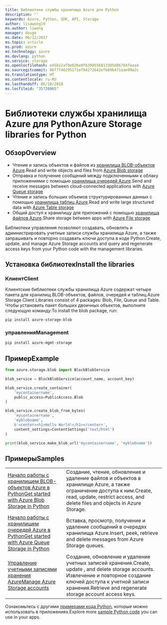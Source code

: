 ```yaml
---
title: Библиотеки службы хранилища Azure для Python
description: ''
keywords: Azure, Python, SDK, API, Storage
author: lisawong19
ms.author: liwong
manager: douge
ms.date: 06/12/2017
ms.topic: article
ms.prod: azure
ms.technology: azure
ms.devlang: python
ms.service: storage
ms.openlocfilehash: e45b12af9e026e0f6390556813385d86784feaa4
ms.sourcegitcommit: 86f7f40295271ef94272642efb89b471aae99a2c
ms.translationtype: HT
ms.contentlocale: ru-RU
ms.lasthandoff: 06/18/2018
ms.locfileid: "35720065"
---
```

# <a name="azure-storage-libraries-for-python"></a><span data-ttu-id="55e3a-103">Библиотеки службы хранилища Azure для Python</span><span class="sxs-lookup"><span data-stu-id="55e3a-103">Azure Storage libraries for Python</span></span>

## <a name="overview"></a><span data-ttu-id="55e3a-104">Обзор</span><span class="sxs-lookup"><span data-stu-id="55e3a-104">Overview</span></span>
- <span data-ttu-id="55e3a-105">Чтение и запись объектов и файлов из [хранилища BLOB-объектов Azure](https://docs.microsoft.com/en-us/azure/storage/storage-python-how-to-use-blob-storage).</span><span class="sxs-lookup"><span data-stu-id="55e3a-105">Read and write objects and files from [Azure Blob storage](https://docs.microsoft.com/en-us/azure/storage/storage-python-how-to-use-blob-storage)</span></span>
- <span data-ttu-id="55e3a-106">Отправка и получение сообщений между подключенными к облаку приложениями с помощью [хранилища очередей Azure](https://docs.microsoft.com/azure/storage/storage-python-how-to-use-queue-storage).</span><span class="sxs-lookup"><span data-stu-id="55e3a-106">Send and receive messages between cloud-connected applications with [Azure Queue storage](https://docs.microsoft.com/azure/storage/storage-python-how-to-use-queue-storage)</span></span>
- <span data-ttu-id="55e3a-107">Чтение и запись больших объемов структурированных данных с помощью [хранилища таблиц Azure](https://docs.microsoft.com/azure/storage/storage-python-how-to-use-table-storage).</span><span class="sxs-lookup"><span data-stu-id="55e3a-107">Read and write large structured data with [Azure Table storage](https://docs.microsoft.com/azure/storage/storage-python-how-to-use-table-storage)</span></span> 
- <span data-ttu-id="55e3a-108">Общий доступ к хранилищу для приложений с помощью [хранилища файлов Azure](https://docs.microsoft.com/azure/storage/storage-python-how-to-use-file-storage).</span><span class="sxs-lookup"><span data-stu-id="55e3a-108">Share storage between apps with [Azure File storage](https://docs.microsoft.com/azure/storage/storage-python-how-to-use-file-storage)</span></span>

<span data-ttu-id="55e3a-109">Библиотеки управления позволяют создавать, обновлять и администрировать учетные записи службы хранилища Azure, а также запрашивать и повторно создавать ключи доступа в коде Python.</span><span class="sxs-lookup"><span data-stu-id="55e3a-109">Create, update, and manage Azure Storage accounts and query and regenerate access keys from your Python code with the management libraries.</span></span>

## <a name="install-the-libraries"></a><span data-ttu-id="55e3a-110">Установка библиотек</span><span class="sxs-lookup"><span data-stu-id="55e3a-110">Install the libraries</span></span>

### <a name="client"></a><span data-ttu-id="55e3a-111">Клиент</span><span class="sxs-lookup"><span data-stu-id="55e3a-111">Client</span></span>

<span data-ttu-id="55e3a-112">Клиентские библиотеки службы хранилища Azure содержат четыре пакета для хранилищ BLOB-объектов, файлов, очередей и таблиц.</span><span class="sxs-lookup"><span data-stu-id="55e3a-112">Azure Storage Client Libraries consist of 4 packages: Blob, File, Queue and Table.</span></span> <span data-ttu-id="55e3a-113">Чтобы установить пакет больших двоичных объектов, выполните следующую команду:</span><span class="sxs-lookup"><span data-stu-id="55e3a-113">To install the blob package, run:</span></span>

```bash
pip install azure-storage-blob
```

### <a name="management"></a><span data-ttu-id="55e3a-114">управления</span><span class="sxs-lookup"><span data-stu-id="55e3a-114">Management</span></span>

```bash
pip install azure-mgmt-storage
```

## <a name="example"></a><span data-ttu-id="55e3a-115">Пример</span><span class="sxs-lookup"><span data-stu-id="55e3a-115">Example</span></span>
```python
from azure.storage.blob import BlockBlobService

blob_service = BlockBlobService(account_name, account_key)

blob_service.create_container(
    'mycontainername',
    public_access=PublicAccess.Blob
)

blob_service.create_blob_from_bytes(
    'mycontainername',
    'myblobname',
    b'<center><h1>Hello World!</h1></center>',
    content_settings=ContentSettings('text/html')
)

print(blob_service.make_blob_url('mycontainername', 'myblobname'))
```

## <a name="samples"></a><span data-ttu-id="55e3a-116">Примеры</span><span class="sxs-lookup"><span data-stu-id="55e3a-116">Samples</span></span>

| | |
|--|--|
| [<span data-ttu-id="55e3a-117">Начало работы с хранилищем BLOB-объектов Azure в Python</span><span class="sxs-lookup"><span data-stu-id="55e3a-117">Get started with Azure Blob Storage in Python</span></span>](https://docs.microsoft.com/en-us/azure/storage/blobs/storage-python-how-to-use-blob-storage) | <span data-ttu-id="55e3a-118">Создание, чтение, обновление и удаление файлов и объектов в хранилище Azure, а также ограничение доступа к ним.</span><span class="sxs-lookup"><span data-stu-id="55e3a-118">Create, read, update, restrict access, and delete files and objects in Azure Storage.</span></span> |
| [<span data-ttu-id="55e3a-119">Начало работы с хранилищем очередей Azure в Python</span><span class="sxs-lookup"><span data-stu-id="55e3a-119">Get started with Azure Queue Storage in Python</span></span>](https://docs.microsoft.com/en-us/azure/storage/queues/storage-python-how-to-use-queue-storage) | <span data-ttu-id="55e3a-120">Вставка, просмотр, получение и удаление сообщений в очередях хранилища Azure.</span><span class="sxs-lookup"><span data-stu-id="55e3a-120">Insert, peek, retrieve and delete messages from Azure Storage queues.</span></span> | 
| [<span data-ttu-id="55e3a-121">Управление учетными записями хранения Azure</span><span class="sxs-lookup"><span data-stu-id="55e3a-121">Manage Azure Storage accounts</span></span>](https://azure.microsoft.com/resources/samples/storage-python-manage) | <span data-ttu-id="55e3a-122">Создание, обновление и удаление учетных записей хранения.</span><span class="sxs-lookup"><span data-stu-id="55e3a-122">Create, update , and delete storage accounts.</span></span> <span data-ttu-id="55e3a-123">Извлечение и повторное создание ключей доступа к учетной записи хранения.</span><span class="sxs-lookup"><span data-stu-id="55e3a-123">Retrieve and regenerate storage account access keys.</span></span>

<span data-ttu-id="55e3a-124">Ознакомьтесь с другими [примерами кода Python](https://azure.microsoft.com/resources/samples/?platform=python), которые можно использовать в приложениях.</span><span class="sxs-lookup"><span data-stu-id="55e3a-124">Explore more [sample Python code](https://azure.microsoft.com/resources/samples/?platform=python) you can use in your apps.</span></span>
